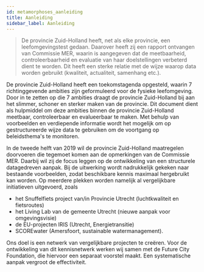 ```yaml
---
id: metamorphoses_aanleiding
title: Aanleiding
sidebar_label: Aanleiding
---
```


> De provincie Zuid-Holland heeft, net als elke provincie, een leefomgevingstest gedaan. Daarover heeft zij een rapport ontvangen van Commissie MER, waarin is aangegeven dat de meetbaarheid, controleerbaarheid en evaluatie van haar doelstellingen verbeterd dient te worden. Dit heeft een sterke relatie met de wijze waarop data worden gebruikt (kwaliteit, actualiteit, samenhang etc.).

De provincie Zuid-Holland heeft een toekomstagenda opgesteld, waarin 7 richtinggevende ambities zijn geformuleerd voor de fysieke leefomgeving. Door in te zetten op die 7 ambities draagt de provincie Zuid-Holland bij aan het slimmer, schoner en sterker maken van de provincie. Dit document dient als hulpmiddel om deze ambities binnen de provincie Zuid-Holland meetbaar, controleerbaar en evalueerbaar te maken. Met behulp van voorbeelden en verdiepende informatie wordt het mogelijk om op gestructureerde wijze data te gebruiken om de voortgang op beleidsthema's te monitoren.

In de tweede helft van 2019 wil de provincie Zuid-Holland maatregelen doorvoeren die tegemoet komen aan de opmerkingen van de Commissie MER. Daarbij wil zij de focus leggen op de ontwikkeling van een structurele datagedreven aanpak. 
Bij de uitwerking wordt nadrukkelijk gekeken naar bestaande voorbeelden, zodat beschikbare kennis maximaal hergebruikt kan worden.
Op meerdere plekken worden namelijk al vergelijkbare initiatieven uitgevoerd, zoals
+ het Snuffelfiets project van/in Provincie Utrecht (luchtkwaliteit en fietsroutes)
+ het Living Lab van de gemeente Utrecht (nieuwe aanpak voor omgevingsvisie)
+ de EU-projecten IRIS (Utrecht, Energietransitie)
+ SCOREwater (Amersfoort, sustainable watermanagement).

Ons doel is een netwerk van vergelijkbare projecten te creëren. Voor de ontwikkeling van dit kennisnetwerk werken wij samen met de Future City Foundation, die hiervoor een separaat voorstel maakt. Een systematische aanpak vergroot de effectiviteit.
